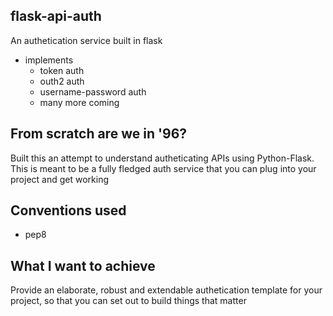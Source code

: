 ## flask-api-auth
An authetication service built in flask 
- implements 
    - token auth
    - outh2 auth
    - username-password auth
    - many more coming

## From scratch are we in '96?
Built this an attempt to understand autheticating APIs using Python-Flask. <br>
This is meant to be a fully fledged auth service that you can plug into your project and get working

## Conventions used
* pep8 

## What I want to achieve
Provide an elaborate, robust and extendable authetication template for your project, so that you can set out to build things that matter


